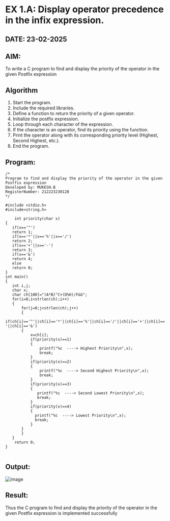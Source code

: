# EX 1.A: Display operator precedence in the infix expression.
## DATE: 23-02-2025
## AIM:
To write a C program to find and display the priority of the operator in the given Postfix expression

## Algorithm
1. Start the program.  
2. Include the required libraries.  
3. Define a function to return the priority of a given operator.  
4. Initialize the postfix expression.  
5. Loop through each character of the expression.  
6. If the character is an operator, find its priority using the function.  
7. Print the operator along with its corresponding priority level (Highest, Second Highest, etc.).  
8. End the program.
## Program:
```
/*
Program to find and display the priority of the operator in the given Postfix expression
Developed by: MUKESH.B
RegisterNumber: 212223230128
*/

#include <stdio.h>
#include<string.h>

    int priority(char x)
{
   if(x=='^')
   return 1;
   if(x=='*'||x=='%'||x=='/')
   return 2;
   if(x=='+'||x=='-')
   return 3;
   if(x=='&')
   return 4;
   else
   return 0;
}
int main()
{
   int i,j;
   char x;
   char ch[100]="(A*B)^C+(D%H)/F&G";
   for(i=0;i<strlen(ch);i++)
   {
       for(j=0;j<strlen(ch);j++)
       {
           if(ch[i]=='^'||ch[i]=='*'||ch[i]=='%'||ch[i]=='/'||ch[i]=='+'||ch[i]=='-'||ch[i]=='&')
       {
           x=ch[i];
           if(priority(x)==1)
           {
               printf("%c  ----> Highest Priority\n",x);
               break;
           }
           if(priority(x)==2)
           {
               printf("%c  ----> Second Highest Priority\n",x);
               break;
           }
           if(priority(x)==3)
           {
              printf("%c  ----> Second Lowest Priority\n",x);
              break;
           }
           if(priority(x)==4)
           {
             printf("%c  ----> Lowest Priority\n",x);
             break;
           }
       } 
       }
   }
    return 0;
}
   
```

## Output:
![image](https://github.com/user-attachments/assets/b8c2942a-16f1-4867-b629-f4bfc75dadd6)



## Result:
Thus the C program to find and display the priority of the operator in the given Postfix expression is implemented successfully
